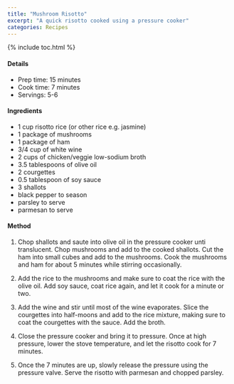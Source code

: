 ```yaml
---
title: "Mushroom Risotto"
excerpt: "A quick risotto cooked using a pressure cooker"
categories: Recipes
---
```


{% include toc.html %}

#### Details
* Prep time: 15 minutes
* Cook time: 7 minutes
* Servings: 5-6

#### Ingredients
* 1 cup risotto rice (or other rice e.g. jasmine)
* 1 package of mushrooms
* 1 package of ham
* 3/4 cup of white wine
* 2 cups of chicken/veggie low-sodium broth
* 3.5 tablespoons of olive oil
* 2 courgettes
* 0.5 tablespoon of soy sauce
* 3 shallots
* black pepper to season
* parsley to serve
* parmesan to serve

#### Method
1. Chop shallots and saute into olive oil in the pressure cooker unti translucent. Chop mushrooms and add to the cooked shallots. Cut the ham into small cubes and add to the mushrooms. Cook the mushrooms and ham for about 5 minutes while stirring occasionally.

2. Add the rice to the mushrooms and make sure to coat the rice with the olive oil. Add soy sauce, coat rice again, and let it cook for a minute or two.

3. Add the wine and stir until most of the wine evaporates. Slice the courgettes into half-moons and add to the rice mixture, making sure to coat the courgettes with the sauce. Add the broth.

4. Close the pressure cooker and bring it to pressure. Once at high pressure, lower the stove temperature, and let the risotto cook for 7 minutes.

5. Once the 7 minutes are up, slowly release the pressure using the pressure valve. Serve the risotto with parmesan and chopped parsley.
